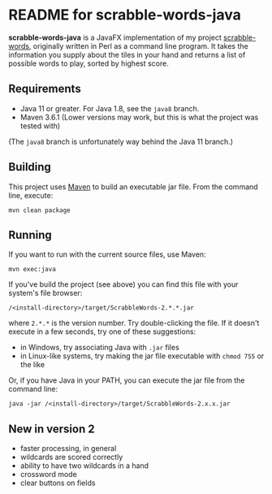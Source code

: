 # README for scrabble-words-java

**scrabble-words-java** is a JavaFX implementation of my project [scrabble-words](https://github.com/ksnortum/scrabble-words), originally written in Perl as a command line program.  It takes the information you supply about the tiles in your hand and returns a list of possible words to play, sorted by highest score.

## Requirements

* Java 11 or greater.  For Java 1.8, see the `java8` branch.
* Maven 3.6.1 (Lower versions may work, but this is what the project was tested with)

(The `java8` branch is unfortunately way behind the Java 11 branch.)

## Building

This project uses [Maven](http://maven.apache.org/) to build an executable jar file.  From the command line, execute:

    mvn clean package

## Running

If you want to run with the current source files, use Maven:

    mvn exec:java

If you've build the project (see above) you can find this file with your system's file browser: 

    /<install-directory>/target/ScrabbleWords-2.*.*.jar
    
where `2.*.*` is the version number.  Try double-clicking the file.  If it doesn't execute in a few seconds, try one of these suggestions:

* in Windows, try associating Java with `.jar` files
* in Linux-like systems, try making the jar file executable with `chmod 755` or the like

Or, if you have Java in your PATH, you can execute the jar file from the command line:

    java -jar /<install-directory>/target/ScrabbleWords-2.x.x.jar

## New in version 2
* faster processing, in general
* wildcards are scored correctly
* ability to have two wildcards in a hand	
* crossword mode
* clear buttons on fields
